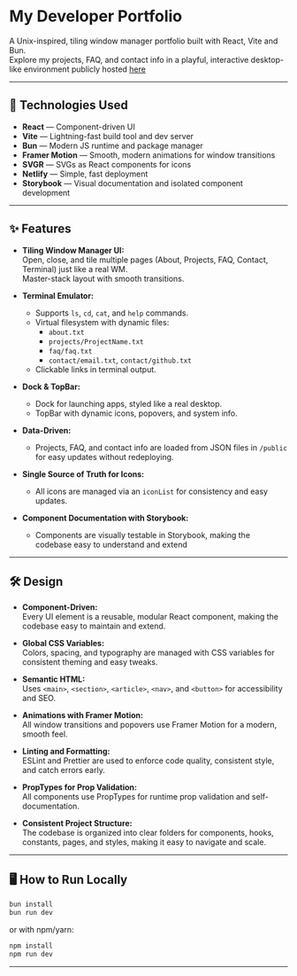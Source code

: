 # My Developer Portfolio

A Unix-inspired, tiling window manager portfolio built with React, Vite and Bun.  
Explore my projects, FAQ, and contact info in a playful, interactive desktop-like environment publicly hosted [here](https://jose-merida.netlify.app)

---

## 🚀 Technologies Used

- **React** — Component-driven UI
- **Vite** — Lightning-fast build tool and dev server
- **Bun** — Modern JS runtime and package manager
- **Framer Motion** — Smooth, modern animations for window transitions
- **SVGR** — SVGs as React components for icons
- **Netlify** — Simple, fast deployment
- **Storybook** — Visual documentation and isolated component development

---

## ✨ Features

- **Tiling Window Manager UI:**  
  Open, close, and tile multiple pages (About, Projects, FAQ, Contact, Terminal) just like a real WM.  
  Master-stack layout with smooth transitions.

- **Terminal Emulator:**  
  - Supports `ls`, `cd`, `cat`, and `help` commands.
  - Virtual filesystem with dynamic files:  
    - `about.txt`
    - `projects/ProjectName.txt`  
    - `faq/faq.txt`
    - `contact/email.txt`, `contact/github.txt`
  - Clickable links in terminal output.

- **Dock & TopBar:**  
  - Dock for launching apps, styled like a real desktop.
  - TopBar with dynamic icons, popovers, and system info.

- **Data-Driven:**  
  - Projects, FAQ, and contact info are loaded from JSON files in `/public` for easy updates without redeploying.

- **Single Source of Truth for Icons:**  
  - All icons are managed via an `iconList` for consistency and easy updates.

- **Component Documentation with Storybook:**
  - Components are visually testable in Storybook, making the codebase easy to understand and extend

---

## 🛠️ Design

- **Component-Driven:**  
  Every UI element is a reusable, modular React component, making the codebase easy to maintain and extend.

- **Global CSS Variables:**  
  Colors, spacing, and typography are managed with CSS variables for consistent theming and easy tweaks.

- **Semantic HTML:**  
  Uses `<main>`, `<section>`, `<article>`, `<nav>`, and `<button>` for accessibility and SEO.

- **Animations with Framer Motion:**  
  All window transitions and popovers use Framer Motion for a modern, smooth feel.

- **Linting and Formatting:**  
  ESLint and Prettier are used to enforce code quality, consistent style, and catch errors early.

- **PropTypes for Prop Validation:**  
  All components use PropTypes for runtime prop validation and self-documentation.

- **Consistent Project Structure:**  
  The codebase is organized into clear folders for components, hooks, constants, pages, and styles, making it easy to navigate and scale.

---

## 🖥️ How to Run Locally

```bash
bun install
bun run dev
```
or with npm/yarn:
```bash
npm install
npm run dev
```

---
